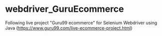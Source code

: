 # webdriver_GuruEcommerce
Following live project "Guru99 ecommerce" for Selenium Webdriver using Java (https://www.guru99.com/live-ecommerce-project.html)
